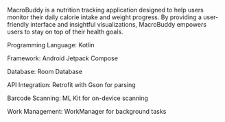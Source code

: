 MacroBuddy is a nutrition tracking application designed to help users monitor their daily calorie intake and weight progress. By providing a user-friendly interface and insightful visualizations, MacroBuddy empowers users to stay on top of their health goals.

Programming Language: Kotlin

Framework: Android Jetpack Compose

Database: Room Database

API Integration: Retrofit with Gson for parsing

Barcode Scanning: ML Kit for on-device scanning

Work Management: WorkManager for background tasks
